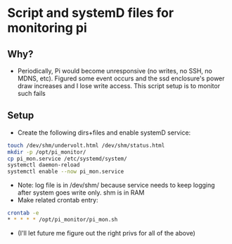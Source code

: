 # Script and systemD files for monitoring pi

## Why?

- Periodically, Pi would become unresponsive (no writes, no SSH, no MDNS, etc). Figured some event occurs and the ssd enclosure's power draw increases and I lose write access. This script setup is to monitor such fails

## Setup

- Create the following dirs+files and enable systemD service:

```bash
touch /dev/shm/undervolt.html /dev/shm/status.html
mkdir -p /opt/pi_monitor/
cp pi_mon.service /etc/systemd/system/
systemctl daemon-reload
systemctl enable --now pi_mon.service
```

- Note: log file is in /dev/shm/ because service needs to keep logging after system goes write only. shm is in RAM
- Make related crontab entry:

```bash
crontab -e
* * * * * /opt/pi_monitor/pi_mon.sh
```

- (I'll let future me figure out the right privs for all of the above)
